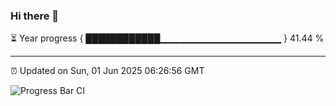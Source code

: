 ### Hi there 👋

⏳ Year progress { ████████████▁▁▁▁▁▁▁▁▁▁▁▁▁▁▁▁▁▁ } 41.44 %

---

⏰ Updated on Sun, 01 Jun 2025 06:26:56 GMT

![Progress Bar CI](https://github.com/liununu/liununu/workflows/Progress%20Bar%20CI/badge.svg)
